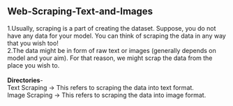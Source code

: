 ## Web-Scraping-Text-and-Images

1.Usually, scraping is a part of creating the dataset. Suppose, you do not have any data for your model. You can think of scraping the data in any way that you wish too!<br/>
2.The data might be in form of raw text or images (generally depends on model and your aim). For that reason, we might scrap the data from the place you wish to.
<br/>
<br/>
<b>Directories</b>-<br/>
Text Scraping -> This refers to scraping the data into text format. <br/>
Image Scraping -> This refers to scraping the data into image format.

